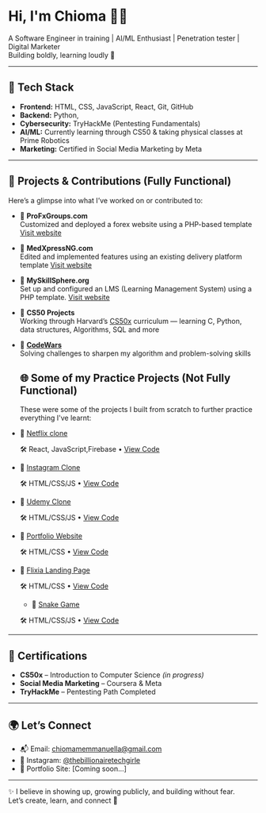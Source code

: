 # Hi, I'm Chioma 👋🏽  
A Software Engineer in training | AI/ML Enthusiast | Penetration tester | Digital Marketer  
Building boldly, learning loudly 🚀

---

## 🔧 Tech Stack  
- **Frontend:** HTML, CSS, JavaScript, React, Git, GitHub  
- **Backend:** Python,
- **Cybersecurity:** TryHackMe (Pentesting Fundamentals)  
- **AI/ML:** Currently learning through CS50 & taking physical classes at Prime Robotics 
- **Marketing:** Certified in Social Media Marketing by Meta

---

## 🚀 Projects & Contributions (Fully Functional)
Here’s a glimpse into what I’ve worked on or contributed to:

- 🔹 **ProFxGroups.com**  
  Customized and deployed a forex website using a PHP-based template [Visit website](https://profxgroups.com)

- 🔹 **MedXpressNG.com**  
  Edited and implemented features using an existing delivery platform template  [Visit website](https://medxpressng.com)

- 🔹 **MySkillSphere.org**  
  Set up and configured an LMS (Learning Management System) using a PHP template. [Visit website](https://myskillsphere.org) 

- 🔹 **CS50 Projects**  
  Working through Harvard’s [CS50x](https://cs50.harvard.edu/x) curriculum — learning C, Python, data structures, Algorithms, SQL and more  

- 🔹 **[CodeWars](https://www.codewars.com/users/nuella001)**  
  Solving challenges to sharpen my algorithm and problem-solving skills

  ## 🌐 Some of my  Practice Projects (Not Fully Functional)
  These were some of the projects I built from scratch to further practice everything I've learnt:

- 🔹 [Netflix clone](https://my-first-react-projectttt.netlify.app)

  🛠 React, JavaScript,Firebase • [View Code](https://github.com/globaloma/react-netflix-firebase)

- 🔹 [Instagram Clone](https://my-stutern-insta-clone.netlify.app)
   
  🛠 HTML/CSS/JS •  [View Code](https://github.com/globaloma/Instagram-clone)

- 🔹 [Udemy Clone](https://my-stutern-udemy-clone.netlify.app)
  
  🛠 HTML/CSS/JS •  [View Code](https://github.com/globaloma/Udemy-clone)

- 🔹 [Portfolio Website](https://stutern-myporfolio.netlify.app)
  
  🛠 HTML/CSS •  [View Code](https://github.com/globaloma/stutern-portfolio)

- 🔹 [Flixia Landing Page](https://chioma-flixia-landing-page.netlify.app)
  
  🛠 HTML/CSS •  [View Code](https://github.com/globaloma/flixia-landing-page)
  
  - 🔹 [Snake Game](https://my-snake-game-page.netlify.app/)
  
  🛠 HTML/CSS/JS •  [View Code](https://github.com/globaloma/snake-game)


---

## 📜 Certifications  
- **CS50x** – Introduction to Computer Science *(in progress)*  
- **Social Media Marketing** – Coursera & Meta  
- **TryHackMe** – Pentesting Path Completed

---

## 🌍 Let’s Connect  
- 📬 Email: chiomamemmanuella@gmail.com 
- 📸 Instagram: [@thebillionairetechgirle](https://instagram.com/thebillionairetechgirle)  
- 💼 Portfolio Site: [Coming soon...]

---

✨ I believe in showing up, growing publicly, and building without fear.  
Let’s create, learn, and connect 🚀


